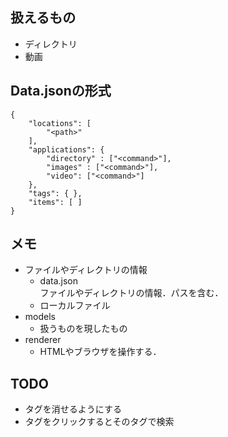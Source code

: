 ## 扱えるもの
- ディレクトリ
- 動画

## Data.jsonの形式
```
{
    "locations": [
        "<path>"
    ],
    "applications": {
        "directory" : ["<command>"],
        "images" : ["<command>"],
        "video": ["<command>"]
    },
    "tags": { },
    "items": [ ]
}
```

## メモ
- ファイルやディレクトリの情報
    - data.json  
      ファイルやディレクトリの情報．パスを含む．
    - ローカルファイル
- models
    - 扱うものを現したもの
- renderer
    - HTMLやブラウザを操作する．

## TODO
- タグを消せるようにする
- タグをクリックするとそのタグで検索